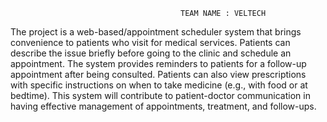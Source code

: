                                           TEAM NAME : VELTECH
The project is a web-based/appointment scheduler system that brings convenience to patients who visit for medical services. 
Patients can describe the issue briefly before going to the clinic and schedule an appointment. 
The system provides reminders to patients for a follow-up appointment after being consulted. 
Patients can also view prescriptions with specific instructions on when to take medicine (e.g., with food or at bedtime). 
This system will contribute to patient-doctor communication in having effective management of appointments, treatment, and follow-ups.                                          
